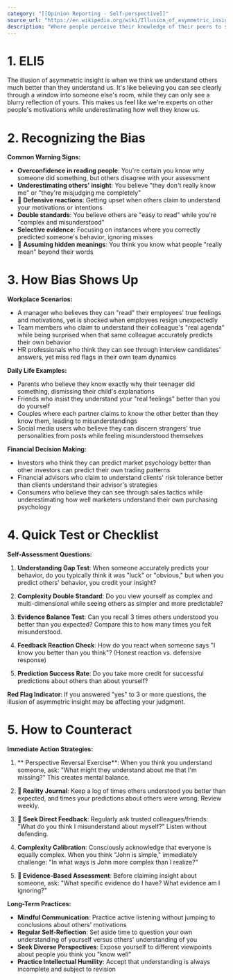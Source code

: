 ```yaml
---
category: "[[Opinion Reporting - Self-perspective]]"
source_url: "https://en.wikipedia.org/wiki/Illusion_of_asymmetric_insight"
description: "Where people perceive their knowledge of their peers to surpass their peers' knowledge of them"
---
```


# 1. ELI5

The illusion of asymmetric insight is when we think we understand others much better than they understand us. It's like believing you can see clearly through a window into someone else's room, while they can only see a blurry reflection of yours. This makes us feel like we're experts on other people's motivations while underestimating how well they know us.

# 2. Recognizing the Bias

**Common Warning Signs:**

- **Overconfidence in reading people**: You're certain you know why someone did something, but others disagree with your assessment
- **Underestimating others' insight**: You believe "they don't really know me" or "they're misjudging me completely"
- 🤔 **Defensive reactions**: Getting upset when others claim to understand your motivations or intentions
- **Double standards**: You believe others are "easy to read" while you're "complex and misunderstood"
- **Selective evidence**: Focusing on instances where you correctly predicted someone's behavior, ignoring misses
- 💬 **Assuming hidden meanings**: You think you know what people "really mean" beyond their words

# 3. How Bias Shows Up

**Workplace Scenarios:**
- A manager who believes they can "read" their employees' true feelings and motivations, yet is shocked when employees resign unexpectedly
- Team members who claim to understand their colleague's "real agenda" while being surprised when that same colleague accurately predicts their own behavior
- HR professionals who think they can see through interview candidates' answers, yet miss red flags in their own team dynamics

**Daily Life Examples:**
- Parents who believe they know exactly why their teenager did something, dismissing their child's explanations
- Friends who insist they understand your "real feelings" better than you do yourself
- Couples where each partner claims to know the other better than they know them, leading to misunderstandings
- Social media users who believe they can discern strangers' true personalities from posts while feeling misunderstood themselves

**Financial Decision Making:**
- Investors who think they can predict market psychology better than other investors can predict their own trading patterns
- Financial advisors who claim to understand clients' risk tolerance better than clients understand their advisor's strategies
- Consumers who believe they can see through sales tactics while underestimating how well marketers understand their own purchasing psychology

# 4. Quick Test or Checklist

**Self-Assessment Questions:**

1. **Understanding Gap Test**: When someone accurately predicts your behavior, do you typically think it was "luck" or "obvious," but when you predict others' behavior, you credit your insight?

2. **Complexity Double Standard**: Do you view yourself as complex and multi-dimensional while seeing others as simpler and more predictable?

3. **Evidence Balance Test**: Can you recall 3 times others understood you better than you expected? Compare this to how many times you felt misunderstood.

4. **Feedback Reaction Check**: How do you react when someone says "I know you better than you think"? (Honest reaction vs. defensive response)

5. **Prediction Success Rate**: Do you take more credit for successful predictions about others than about yourself?

**Red Flag Indicator**: If you answered "yes" to 3 or more questions, the illusion of asymmetric insight may be affecting your judgment.

# 5. How to Counteract

**Immediate Action Strategies:**

1. ** Perspective Reversal Exercise**: When you think you understand someone, ask: "What might they understand about me that I'm missing?" This creates mental balance.

2. **📝 Reality Journal**: Keep a log of times others understood you better than expected, and times your predictions about others were wrong. Review weekly.

3. **👥 Seek Direct Feedback**: Regularly ask trusted colleagues/friends: "What do you think I misunderstand about myself?" Listen without defending.

4. **Complexity Calibration**: Consciously acknowledge that everyone is equally complex. When you think "John is simple," immediately challenge: "In what ways is John more complex than I realize?"

5. **🤔 Evidence-Based Assessment**: Before claiming insight about someone, ask: "What specific evidence do I have? What evidence am I ignoring?"

**Long-Term Practices:**

- **Mindful Communication**: Practice active listening without jumping to conclusions about others' motivations
- **Regular Self-Reflection**: Set aside time to question your own understanding of yourself versus others' understanding of you
- **Seek Diverse Perspectives**: Expose yourself to different viewpoints about people you think you "know well"
- **Practice Intellectual Humility**: Accept that understanding is always incomplete and subject to revision

